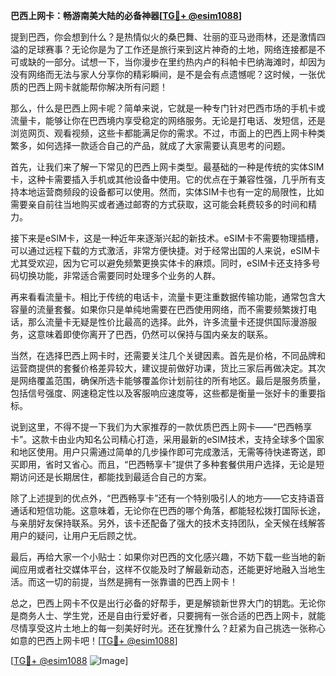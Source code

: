 **巴西上网卡：畅游南美大陆的必备神器[[TG💪+ @esim1088](https://t.me/s/esim1088)]**

提到巴西，你会想到什么？是热情似火的桑巴舞、壮丽的亚马逊雨林，还是激情四溢的足球赛事？无论你是为了工作还是旅行来到这片神奇的土地，网络连接都是不可或缺的一部分。试想一下，当你漫步在里约热内卢的科帕卡巴纳海滩时，却因为没有网络而无法与家人分享你的精彩瞬间，是不是会有点遗憾呢？这时候，一张优质的巴西上网卡就能帮你解决所有问题！

那么，什么是巴西上网卡呢？简单来说，它就是一种专门针对巴西市场的手机卡或流量卡，能够让你在巴西境内享受稳定的网络服务。无论是打电话、发短信，还是浏览网页、观看视频，这些卡都能满足你的需求。不过，市面上的巴西上网卡种类繁多，如何选择一款适合自己的产品，就成了大家需要认真思考的问题。

首先，让我们来了解一下常见的巴西上网卡类型。最基础的一种是传统的实体SIM卡，这种卡需要插入手机或其他设备中使用。它的优点在于兼容性强，几乎所有支持本地运营商频段的设备都可以使用。然而，实体SIM卡也有一定的局限性，比如需要亲自前往当地购买或者通过邮寄的方式获取，这可能会耗费较多的时间和精力。

接下来是eSIM卡，这是一种近年来逐渐兴起的新技术。eSIM卡不需要物理插槽，可以通过远程下载的方式激活，非常方便快捷。对于经常出国的人来说，eSIM卡尤其受欢迎，因为它可以避免频繁更换实体卡的麻烦。同时，eSIM卡还支持多号码切换功能，非常适合需要同时处理多个业务的人群。

再来看看流量卡。相比于传统的电话卡，流量卡更注重数据传输功能，通常包含大容量的流量套餐。如果你只是单纯地需要在巴西使用网络，而不需要频繁拨打电话，那么流量卡无疑是性价比最高的选择。此外，许多流量卡还提供国际漫游服务，这意味着即使你离开了巴西，仍然可以保持与国内亲友的联系。

当然，在选择巴西上网卡时，还需要关注几个关键因素。首先是价格，不同品牌和运营商提供的套餐价格差异较大，建议提前做好功课，货比三家后再做决定。其次是网络覆盖范围，确保所选卡能够覆盖你计划前往的所有地区。最后是服务质量，包括信号强度、网速稳定性以及客服响应速度等，这些都是衡量一张好卡的重要指标。

说到这里，不得不提一下我们为大家推荐的一款优质巴西上网卡——“巴西畅享卡”。这款卡由业内知名公司精心打造，采用最新的eSIM技术，支持全球多个国家和地区使用。用户只需通过简单的几步操作即可完成激活，无需等待快递寄送，即买即用，省时又省心。而且，“巴西畅享卡”提供了多种套餐供用户选择，无论是短期访问还是长期居住，都能找到最适合自己的方案。

除了上述提到的优点外，“巴西畅享卡”还有一个特别吸引人的地方——它支持语音通话和短信功能。这意味着，无论你在巴西的哪个角落，都能轻松拨打国际长途，与亲朋好友保持联系。另外，该卡还配备了强大的技术支持团队，全天候在线解答用户的疑问，让用户无后顾之忧。

最后，再给大家一个小贴士：如果你对巴西的文化感兴趣，不妨下载一些当地的新闻应用或者社交媒体平台，这样不仅能及时了解最新动态，还能更好地融入当地生活。而这一切的前提，当然是拥有一张靠谱的巴西上网卡！

总之，巴西上网卡不仅是出行必备的好帮手，更是解锁新世界大门的钥匙。无论你是商务人士、学生党，还是自由行爱好者，只要拥有一张合适的巴西上网卡，就能尽情享受这片土地上的每一刻美好时光。还在犹豫什么？赶紧为自己挑选一张称心如意的巴西上网卡吧！[[TG💪+ @esim1088](https://t.me/s/esim1088)]

[[TG💪+ @esim1088](https://t.me/s/esim1088) ![Image](https://i.postimg.cc/4NQfJmqS/Snipaste-2025-05-13-00-14-12.png)]